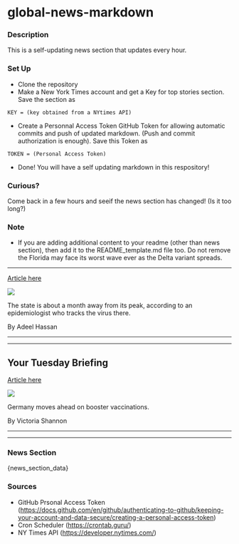 # global-news-markdown

### Description 
This is a self-updating news section that updates every hour.

### Set Up 
* Clone the repository
* Make a New York Times account and get a Key for top stories section. Save the section as 
 ```
 KEY = (key obtained from a NYtimes API)
 ```
*  Create a Personnal Access Token GitHub Token for allowing automatic commits and push of updated markdown. (Push and commit authorization is enough). Save this Token as 
```
TOKEN = (Personal Access Token)
```
* Done! You will have a self updating markdown in this respository!

### Curious?
Come back in a few hours and seeif the news section has changed! (Is it too long?)

### Note
* If you are adding additional content to your readme (other than news section), then add it to the README_template.md file too. Do not remove the Florida may face its worst wave ever as the Delta variant spreads.
------------------------------------------------------------------

[Article here](https://www.nytimes.com/2021/08/02/world/florida-covid-cases.html)

[![](https://static01.nyt.com/images/2021/08/02/world/02virus-briefing-florida-delta-sub/02virus-briefing-florida-delta-superJumbo.jpg)](https://www.nytimes.com/2021/08/02/world/florida-covid-cases.html)

The state is about a month away from its peak, according to an epidemiologist who tracks the virus there.

By Adeel Hassan

* * *

* * *

Your Tuesday Briefing
---------------------

[Article here](https://www.nytimes.com/2021/08/02/briefing/germany-booster-vaccines-worker-shortages.html)

[![](https://static01.nyt.com/images/2021/08/03/us/03ambriefing-europe/03ambriefing-europe--superJumbo.jpg)](https://www.nytimes.com/2021/08/02/briefing/germany-booster-vaccines-worker-shortages.html)

Germany moves ahead on booster vaccinations.

By Victoria Shannon

* * *

* * *

### News Section 
{news_section_data}


### Sources 
* GitHub Prsonal Access Token (https://docs.github.com/en/github/authenticating-to-github/keeping-your-account-and-data-secure/creating-a-personal-access-token)
* Cron Scheduler (https://crontab.guru/)
* NY Times API (https://developer.nytimes.com/)
